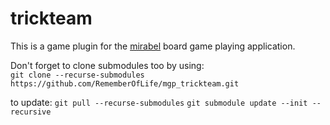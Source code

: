 # trickteam
This is a game plugin for the [mirabel](https://github.com/RememberOfLife/mirabel) board game playing application.

Don't forget to clone submodules too by using:  
`git clone --recurse-submodules https://github.com/RememberOfLife/mgp_trickteam.git`

to update:
`git pull --recurse-submodules`
`git submodule update --init --recursive`
